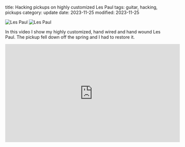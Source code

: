 title: Hacking pickups on highly customized Les Paul
tags: guitar, hacking, pickups
category: update
date: 2023-11-25
modified: 2023-11-25

![Les Paul]({static}/images/2023/IMG_8307.JPEG)
![Les Paul]({static}/images/2023/IMG_8318.JPEG)

In this video I show my highly customized, hand wired and hand wound Les Paul. The pickup fell down off the spring and I had to restore it.

<iframe width="560" height="315" src="https://www.youtube.com/embed/QewbvhJLm4s?si=qtvP5NQobDlCz5MD" title="YouTube video player" frameborder="0" allow="accelerometer; autoplay; clipboard-write; encrypted-media; gyroscope; picture-in-picture; web-share" allowfullscreen></iframe>
